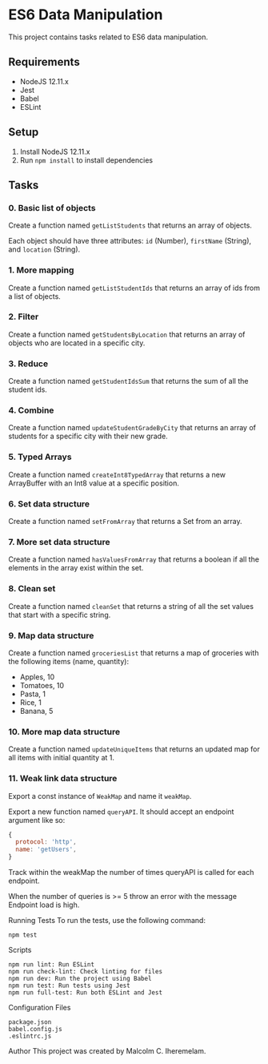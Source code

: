 # ES6 Data Manipulation

This project contains tasks related to ES6 data manipulation.

## Requirements

- NodeJS 12.11.x
- Jest
- Babel
- ESLint

## Setup

1. Install NodeJS 12.11.x
2. Run `npm install` to install dependencies

## Tasks

### 0. Basic list of objects

Create a function named `getListStudents` that returns an array of objects.

Each object should have three attributes: `id` (Number), `firstName` (String), and `location` (String).

### 1. More mapping

Create a function named `getListStudentIds` that returns an array of ids from a list of objects.

### 2. Filter

Create a function named `getStudentsByLocation` that returns an array of objects who are located in a specific city.

### 3. Reduce

Create a function named `getStudentIdsSum` that returns the sum of all the student ids.

### 4. Combine

Create a function named `updateStudentGradeByCity` that returns an array of students for a specific city with their new grade.

### 5. Typed Arrays

Create a function named `createInt8TypedArray` that returns a new ArrayBuffer with an Int8 value at a specific position.

### 6. Set data structure

Create a function named `setFromArray` that returns a Set from an array.

### 7. More set data structure

Create a function named `hasValuesFromArray` that returns a boolean if all the elements in the array exist within the set.

### 8. Clean set

Create a function named `cleanSet` that returns a string of all the set values that start with a specific string.

### 9. Map data structure

Create a function named `groceriesList` that returns a map of groceries with the following items (name, quantity):

- Apples, 10
- Tomatoes, 10
- Pasta, 1
- Rice, 1
- Banana, 5

### 10. More map data structure

Create a function named `updateUniqueItems` that returns an updated map for all items with initial quantity at 1.

### 11. Weak link data structure

Export a const instance of `WeakMap` and name it `weakMap`.

Export a new function named `queryAPI`. It should accept an endpoint argument like so:

```javascript
{
  protocol: 'http',
  name: 'getUsers',
}
```

Track within the weakMap the number of times queryAPI is called for each endpoint.

When the number of queries is >= 5 throw an error with the message Endpoint load is high.

Running Tests
To run the tests, use the following command:

```
npm test
```

Scripts

```
npm run lint: Run ESLint
npm run check-lint: Check linting for files
npm run dev: Run the project using Babel
npm run test: Run tests using Jest
npm run full-test: Run both ESLint and Jest
```

Configuration Files

```
package.json
babel.config.js
.eslintrc.js
```

Author
This project was created by Malcolm C. Iheremelam.


